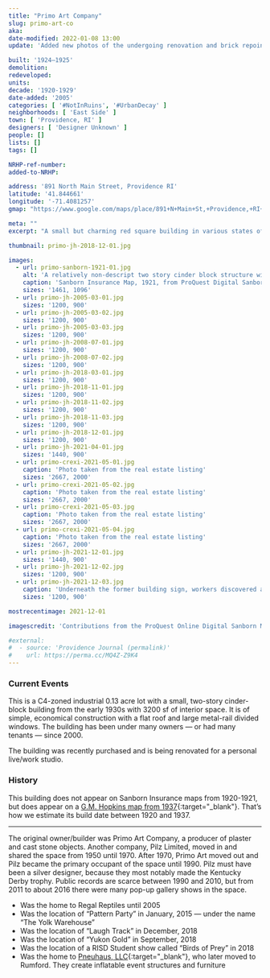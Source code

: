 ```yaml
---
title: "Primo Art Company"
slug: primo-art-co
aka:
date-modified: 2022-01-08 13:00
update: 'Added new photos of the undergoing renovation and brick repointing work'

built: '1924–1925'
demolition:
redeveloped:
units:
decade: '1920-1929'
date-added: '2005'
categories: [ '#NotInRuins', '#UrbanDecay' ]
neighborhoods: [ 'East Side' ]
town: [ 'Providence, RI' ]
designers: [ 'Designer Unknown' ]
people: []
lists: []
tags: []

NRHP-ref-number:
added-to-NRHP:

address: '891 North Main Street, Providence RI'
latitude: '41.844661'
longitude: '-71.4081257'
gmap: "https://www.google.com/maps/place/891+N+Main+St,+Providence,+RI+02904/@41.844661,-71.4081257,17z/data=!3m1!4b1!4m5!3m4!1s0x89e444dd86c3ec23:0xb49a0247e4eefd7a!8m2!3d41.844661!4d-71.405937"

meta: ""
excerpt: "A small but charming red square building in various states of repair and neglect over the years"

thumbnail: primo-jh-2018-12-01.jpg

images:
  - url: primo-sanborn-1921-01.jpg
    alt: 'A relatively non-descript two story cinder block structure with large second-story, steel frame windows. No ornamentation aside from a hand-painted sign on the middle of the facade reading “891 North Main Street”. First floor window opening have all been bricked in.'
    caption: 'Sanborn Insurance Map, 1921, from ProQuest Digital Sanborn Maps via the Providence Public Library'
    sizes: '1461, 1096'
  - url: primo-jh-2005-03-01.jpg
    sizes: '1200, 900'
  - url: primo-jh-2005-03-02.jpg
    sizes: '1200, 900'
  - url: primo-jh-2005-03-03.jpg
    sizes: '1200, 900'
  - url: primo-jh-2008-07-01.jpg
    sizes: '1200, 900'
  - url: primo-jh-2008-07-02.jpg
    sizes: '1200, 900'
  - url: primo-jh-2018-03-01.jpg
    sizes: '1200, 900'
  - url: primo-jh-2018-11-01.jpg
    sizes: '1200, 900'
  - url: primo-jh-2018-11-02.jpg
    sizes: '1200, 900'
  - url: primo-jh-2018-11-03.jpg
    sizes: '1200, 900'
  - url: primo-jh-2018-12-01.jpg
    sizes: '1200, 900'
  - url: primo-jh-2021-04-01.jpg
    sizes: '1440, 900'
  - url: primo-crexi-2021-05-01.jpg
    caption: 'Photo taken from the real estate listing'
    sizes: '2667, 2000'
  - url: primo-crexi-2021-05-02.jpg
    caption: 'Photo taken from the real estate listing'
    sizes: '2667, 2000'
  - url: primo-crexi-2021-05-03.jpg
    caption: 'Photo taken from the real estate listing'
    sizes: '2667, 2000'
  - url: primo-crexi-2021-05-04.jpg
    caption: 'Photo taken from the real estate listing'
    sizes: '2667, 2000'
  - url: primo-jh-2021-12-01.jpg
    sizes: '1440, 900'
  - url: primo-jh-2021-12-02.jpg
    sizes: '1200, 900'
  - url: primo-jh-2021-12-03.jpg
    caption: 'Underneath the former building sign, workers discovered a lovely cast stone art-deco-style sign for Primo Art Co.'
    sizes: '1200, 900'

mostrecentimage: 2021-12-01

imagescredit: 'Contributions from the ProQuest Online Digital Sanborn Map collection and the real estate listing (2021)'

#external:
#  - source: 'Providence Journal (permalink)'
#    url: https://perma.cc/MQ4Z-Z9K4
---
```


### Current Events

This is a C4-zoned industrial 0.13 acre lot with a small, two-story cinder-block building from the early 1930s with 3200 sf of interior space. It is of simple, economical construction with a flat roof and large metal-rail divided windows. The building has been under many owners — or had many tenants — since 2000.

The building was recently purchased and is being renovated for a personal live/work studio. 


### History

This building does not appear on Sanborn Insurance maps from 1920-1921, but does appear on a [G.M. Hopkins map from 1937](//www.historicmapworks.com/Map/US/895481/Plate+024/Providence+1937/Rhode+Island/){:target="_blank"}. That’s how we estimate its build date between 1920 and 1937.

***

The original owner/builder was Primo Art Company, a producer of plaster and cast stone objects. Another company, Pilz Limited, moved in and shared the space from 1950 until 1970. After 1970, Primo Art moved out and Pilz became the primary occupant of the space until 1990. Pilz must have been a silver designer, because they most notably made the Kentucky Derby trophy. Public records are scarce between 1990 and 2010, but from 2011 to about 2016 there were many pop-up gallery shows in the space.

+ Was the home to Regal Reptiles until 2005
+ Was the location of “Pattern Party” in January, 2015 — under the name “The Yolk Warehouse”
+ Was the location of “Laugh Track” in December, 2018
+ Was the location of “Yukon Gold” in September, 2018
+ Was the location of a RISD Student show called “Birds of Prey” in 2018
+ Was the home to [Pneuhaus, LLC](//www.pneu.haus){:target="_blank"}, who later moved to Rumford. They create inflatable event structures and furniture
